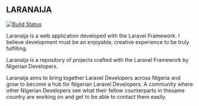 ## LARANAIJA

[![Build Status](https://travis-ci.org/busayo/laranaija.svg)](https://travis-ci.org/busayo/laranaija)

Laranaija is a web application developed with the Laravel Framework. I believe development must be an enjoyable, creative experience to be truly fulfilling. 

Laranaija is a repository of projects crafted with the Laravel Framework by Nigerian Developers. 

Laranaija aims to bring together Laravel Developers across Nigeria and grow to become a hub for Nigerian Laravel Developers. A community where other Nigerian Developers see what their fellow counterparts in thesame country are working on and get to be able to contact them easily.